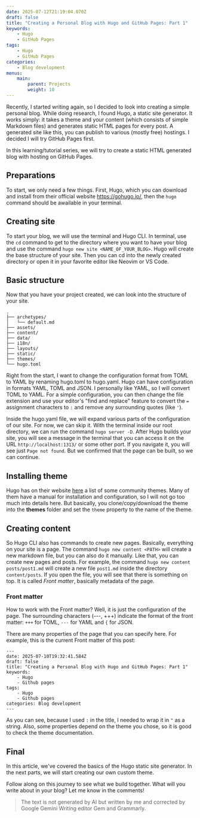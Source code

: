 ```yaml
---
date: 2025-07-12T21:19:04.070Z
draft: false
title: "Creating a Personal Blog with Hugo and GitHub Pages: Part 1"
keywords: 
    - Hugo
    - GitHub Pages
tags:
    - Hugo
    - GitHub Pages
categories:
    - Blog development
menus:
    main:
        parent: Projects
        weight: 10
---
```


Recently, I started writing again, so I decided to look into creating a simple personal blog. While doing research, I found Hugo, a static site generator. It works simply: it takes a theme and your content (which consists of simple Markdown files) and generates static HTML pages for every post. A generated site like this, you can publish to various (mostly free) hostings. I decided I will try GitHub Pages first.

In this learning/tutorial series, we will try to create a static HTML generated blog with hosting on GitHub Pages.

## Preparations
To start, we only need a few things. First, Hugo, which you can download and install from their official website https://gohugo.io/, then the `hugo` command should be awailable in your terminal. 

## Creating site
To start your blog, we will use the terminal and Hugo CLI. In terminal, use the `cd` command to get to the directory where you want to have your blog and use the command `hugo new site <NAME_OF_YOUR_BLOG>`. Hugo will create the base structure of your site. Then you can cd into the newly created directory or open it in your favorite editor like Neovim or VS Code.

## Basic structure
Now that you have your project created, we can look into the structure of your site.

```
.
├── archetypes/
│   └── default.md
├── assets/
├── content/
├── data/
├── i18n/
├── layouts/
├── static/
├── themes/
└── hugo.toml
```

Right from the start, I want to change the configuration format from TOML to YAML by renaming hugo.toml to hugo.yaml. Hugo can have configuration in formats YAML, TOML and JSON. I personally like YAML, so I will convert TOML to YAML. For a simple configuration, you can then change the file extension and use your editor's "find and replace" feature to convert the `=` assignment characters to `:` and remove any surrounding quotes (like `'`).

Inside the hugo.yaml file, we will expand various parts of the configuration of our site. For now, we can skip it. With the terminal inside our root directory, we can run the command `hugo server -D`. After Hugo builds your site, you will see a message in the terminal that you can access it on the URL `http://localhost:1313/` or some other port. If you navigate it, you will see just `Page not found`. But we confirmed that the page can be built, so we can continue.

## Installing theme
Hugo has on their website [here](https://themes.gohugo.io/) a list of some community themes. Many of them have a manual for installation and configuration, so I will not go too much into details here. But basically, you clone/copy/download the theme into the **themes** folder and set the `theme` property to the name of the theme.

## Creating content
So Hugo CLI also has commands to create new pages. Basically, everything on your site is a page. The command `hugo new content <PATH>` will create a new markdown file, but you can also do it manually. Like that, you can create new pages and posts. For example, the command `hugo new content posts/post1.md` will create a new file `post1.md` inside the directory `content/posts`. If you open the file, you will see that there is something on top. It is called *Front matter*, basically metadata of the page.

### Front matter
How to work with the Front matter? Well, it is just the configuration of the page. The surrounding characters (---, +++) indicate the format of the front matter: `+++` for TOML, `---` for YAML and `{` for JSON.

There are many properties of the page that you can specify here. For example, this is the current Front matter of this post:
```
---
date: 2025-07-10T19:32:41.584Z
draft: false
title: "Creating a Personal Blog with Hugo and GitHub Pages: Part 1"
keywords:
    - Hugo
    - Github pages
tags:
    - Hugo
    - Github pages
categories: Blog development
---
```
As you can see, because I used `:` in the title, I needed to wrap it in `"` as a string. Also, some properties depend on the theme you chose, so it is good to check the theme documentation.

## Final
In this article, we've covered the basics of the Hugo static site generator. In the next parts, we will start creating our own custom theme. 

Follow along on this journey to see what we build together. What will you write about in your blog? Let me know in the comments!

> The text is not generated by AI but written by me and corrected by Google Gemini Writing editor Gem and Grammarly.